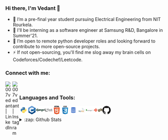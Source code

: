 ### Hi there, I'm Vedant 👋

<!-- ## I'm a Husband, Father, Developer, and Teacher! -->

- 🌱 I’m a pre-final year student pursuing Electrical Engineering from NIT Rourkela.
- 🔭 I'll be interning as a software engineer at Samsung R&D, Bangalore in Summer'21.
- 👯 I’m open to remote python developer roles and looking forward to contribute to more open-source projects.
- ⚡ If not open-sourcing, you'll find me slog away my brain cells on Codeforces/Codechef/Leetcode.


### Connect with me:

[<img align="left" alt="007vedant | LinkedIn" width="22px" src="https://cdn.jsdelivr.net/npm/simple-icons@v3/icons/linkedin.svg" />][linkedin]
[<img align="left" alt="007vedant | Instagram" width="22px" src="https://cdn.jsdelivr.net/npm/simple-icons@v3/icons/instagram.svg" />][instagram]

<br />

### Languages and Tools:


[<img align="left" alt="Python" width="26px" src="https://raw.githubusercontent.com/github/explore/80688e429a7d4ef2fca1e82350fe8e3517d3494d/topics/python/python.png" />][webdevplaylist]
[<img align="left" alt="Cpp" width="26px" src="https://raw.githubusercontent.com/github/explore/80688e429a7d4ef2fca1e82350fe8e3517d3494d/topics/cpp/cpp.png" />][webdevplaylist]
[<img align="left" alt="Django" width="26px" src="https://raw.githubusercontent.com/github/explore/80688e429a7d4ef2fca1e82350fe8e3517d3494d/topics/django/django.png" />][webdevplaylist]
[<img align="left" alt="Flask" width="26px" src="https://raw.githubusercontent.com/github/explore/80688e429a7d4ef2fca1e82350fe8e3517d3494d/topics/flask/flask.png" />][webdevplaylist]
[<img align="left" alt="HTML5" width="26px" src="https://raw.githubusercontent.com/github/explore/80688e429a7d4ef2fca1e82350fe8e3517d3494d/topics/html/html.png" />][webdevplaylist]
[<img align="left" alt="CSS3" width="26px" src="https://raw.githubusercontent.com/github/explore/80688e429a7d4ef2fca1e82350fe8e3517d3494d/topics/css/css.png" />][webdevplaylist]
[<img align="left" alt="SQL" width="26px" src="https://raw.githubusercontent.com/github/explore/80688e429a7d4ef2fca1e82350fe8e3517d3494d/topics/sql/sql.png" />][webdevplaylist]
[<img align="left" alt="MySQL" width="26px" src="https://raw.githubusercontent.com/github/explore/80688e429a7d4ef2fca1e82350fe8e3517d3494d/topics/mysql/mysql.png" />][webdevplaylist]
[<img align="left" alt="MongoDB" width="26px" src="https://raw.githubusercontent.com/github/explore/80688e429a7d4ef2fca1e82350fe8e3517d3494d/topics/mongodb/mongodb.png" />][webdevplaylist]
[<img align="left" alt="Git" width="26px" src="https://raw.githubusercontent.com/github/explore/80688e429a7d4ef2fca1e82350fe8e3517d3494d/topics/git/git.png" />][webdevplaylist]
[<img align="left" alt="GitHub" width="26px" src="https://raw.githubusercontent.com/github/explore/78df643247d429f6cc873026c0622819ad797942/topics/github/github.png" />][webdevplaylist]


<br />
<br />


<details>
  <summary>:zap: Github Stats</summary>

  <img align="left" alt="Vedant's Github Stats" src="https://github-readme-stats.codestackr.vercel.app/api?username=007vedant&show_icons=true&hide_border=true" />

</details>

[linkedin]: https://linkedin.com/in/vedantraghuwanshi
[instagram]: https://instagram.com/vedant.o7
[webdevplaylist]: https://www.python.org/doc
[webdevplaylist]: http://www.cplusplus.com/doc/tutorial
[webdevplaylist]: https://www.djangoproject.com
[webdevplaylist]: https://flask.palletsprojects.com/en/1.1.x
[webdevplaylist]: https://html.spec.whatwg.org
[webdevplaylist]: https://devdocs.io/css
[webdevplaylist]: https://www.w3schools.com/sql/sql_intro.asp
[webdevplaylist]: https://www.mysql.com
[webdevplaylist]: https://www.mongodb.com/
[webdevplaylist]: https://git-scm.com/doc
[webdevplaylist]: https://docs.github.com/en


